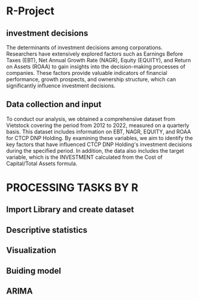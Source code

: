 # R-Project
## investment decisions
The determinants of investment decisions among corporations. Researchers have extensively explored factors such as Earnings Before Taxes (EBT), Net Annual Growth Rate (NAGR), Equity (EQUITY), and Return on Assets (ROAA) to gain insights into the decision-making processes of companies. These factors provide valuable indicators of financial performance, growth prospects, and ownership structure, which can significantly influence investment decisions.
## Data collection and input
To conduct our analysis, we obtained a comprehensive dataset from Vietstock covering the period from 2012 to 2022, measured on a quarterly basis. This dataset includes information on EBT, NAGR, EQUITY, and ROAA for CTCP DNP Holding. By examining these variables, we aim to identify the key factors that have influenced CTCP DNP Holding's investment decisions during the specified period. In addition, the data also includes the target variable, which is the INVESTMENT calculated from the Cost of Capital/Total Assets formula.
# PROCESSING TASKS BY R
## Import Library and create dataset 
## Descriptive statistics
## Visualization
## Buiding model
## ARIMA
